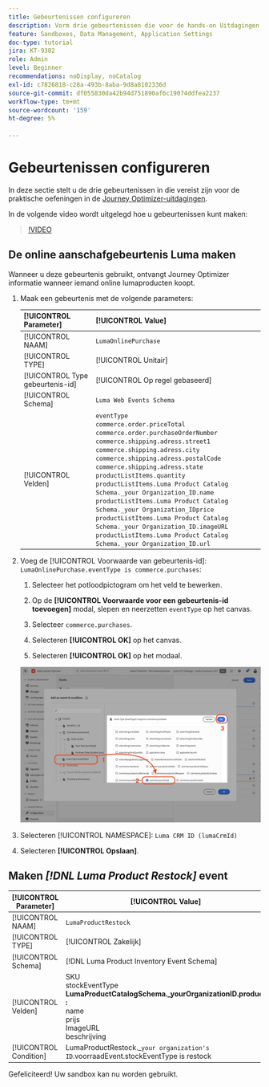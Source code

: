 ```yaml
---
title: Gebeurtenissen configureren
description: Vorm drie gebeurtenissen die voor de hands-on Uitdagingen van Journey Optimizer worden vereist
feature: Sandboxes, Data Management, Application Settings
doc-type: tutorial
jira: KT-9382
role: Admin
level: Beginner
recommendations: noDisplay, noCatalog
exl-id: c7826818-c28a-493b-8aba-9d8a8102336d
source-git-commit: df055830da42b94d751890af6c19074ddfea2237
workflow-type: tm+mt
source-wordcount: '159'
ht-degree: 5%

---
```


# Gebeurtenissen configureren

In deze sectie stelt u de drie gebeurtenissen in die vereist zijn voor de praktische oefeningen in de [Journey Optimizer-uitdagingen](/help/challenges/introduction-and-prerequisites.md).

In de volgende video wordt uitgelegd hoe u gebeurtenissen kunt maken:

>[!VIDEO](https://video.tv.adobe.com/v/336253?quality=12&learn=on)

## De online aanschafgebeurtenis Luma maken

Wanneer u deze gebeurtenis gebruikt, ontvangt Journey Optimizer informatie wanneer iemand online lumaproducten koopt.

1. Maak een gebeurtenis met de volgende parameters:

   | [!UICONTROL Parameter] | [!UICONTROL Value] |
   |-------------|-----------|
   | [!UICONTROL NAAM] | `LumaOnlinePurchase` |
   | [!UICONTROL TYPE] | [!UICONTROL Unitair] |
   | [!UICONTROL Type gebeurtenis-id] | [!UICONTROL Op regel gebaseerd] |
   | [!UICONTROL Schema] | `Luma Web Events Schema` |
   | [!UICONTROL Velden] | `eventType` <br>`commerce.order.priceTotal`<br>`commerce.order.purchaseOrderNumber`<br>`commerce.shipping.adress.street1`<br>`commerce.shipping.adress.city`<br>`commerce.shipping.adress.postalCode`<br>`commerce.shipping.adress.state`<br>`productListItems.quantity`<br>`productListItems.Luma Product Catalog Schema._your Organization_ID.name`<br>`productListItems.Luma Product Catalog Schema._your Organization_IDprice`<br>`productListItems.Luma Product Catalog Schema._your Organization_ID.imageURL`<br>`productListItems.Luma Product Catalog Schema._your Organization_ID.url` |

1. Voeg de [!UICONTROL Voorwaarde van gebeurtenis-id]: `LumaOnlinePurchase.eventType is commerce.purchases`:

   1. Selecteer het potloodpictogram om het veld te bewerken.

   1. Op de **[!UICONTROL Voorwaarde voor een gebeurtenis-id toevoegen]** modal, slepen en neerzetten `eventType` op het canvas.
   1. Selecteer `commerce.purchases`.
   1. Selecteren **[!UICONTROL OK]** op het canvas.
   1. Selecteren **[!UICONTROL OK]** op het modaal.

   ![Gebeurtenisvoorwaarde toevoegen](/help/tutorial-configure-a-training-sandbox/assets/Event-lumaOnlinePurchase-condition-1.png)

1. Selecteren [!UICONTROL NAMESPACE]: `Luma CRM ID (lumaCrmId)`

1. Selecteren **[!UICONTROL Opslaan]**.

## Maken *[!DNL Luma Product Restock]* event

| [!UICONTROL Parameter] | [!UICONTROL Value] |
|-------------|-----------|
| [!UICONTROL NAAM] | `LumaProductRestock` |
| [!UICONTROL TYPE] | [!UICONTROL Zakelijk] |
| [!UICONTROL Schema] | [!DNL Luma Product Inventory Event Schema] |
| [!UICONTROL Velden] | SKU <br> stockEventType<br><b>LumaProductCatalogSchema._yourOrganizationID.product :</b> <br>name<br>prijs<br> ImageURL<br>beschrijving |
| [!UICONTROL Condition] | LumaProductRestock._`your organization's ID`.voorraadEvent.stockEventType is restock |

Gefeliciteerd! Uw sandbox kan nu worden gebruikt.
